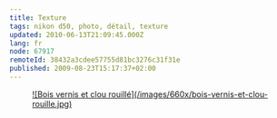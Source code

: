 ```yaml
---
title: Texture
tags: nikon d50, photo, détail, texture
updated: 2010-06-13T21:09:45.000Z
lang: fr
node: 67917
remoteId: 38432a3cdee57755d81bc3276c31f31e
published: 2009-08-23T15:17:37+02:00
---
```

<figure class="object-center"><a href="/images/bois-vernis-et-clou-rouille.jpg">![Bois vernis et clou rouillé](/images/660x/bois-vernis-et-clou-rouille.jpg)
</a></figure>

